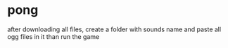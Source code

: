 # pong
after downloading all files, create a folder with sounds name and paste all ogg files in it than run the game
